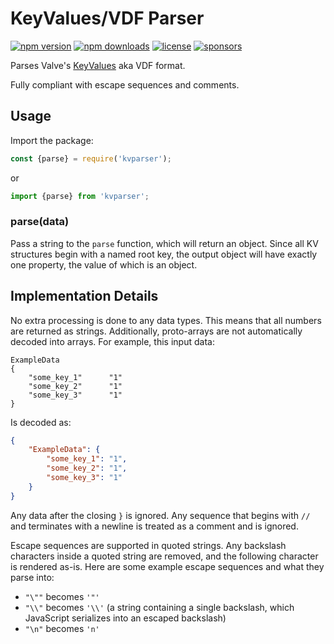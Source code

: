 # KeyValues/VDF Parser

[![npm version](https://img.shields.io/npm/v/kvparser.svg)](https://npmjs.com/package/kvparser)
[![npm downloads](https://img.shields.io/npm/dm/kvparser.svg)](https://npmjs.com/package/kvparser)
[![license](https://img.shields.io/npm/l/kvparser.svg)](https://github.com/DoctorMcKay/node-kvparser/blob/master/LICENSE)
[![sponsors](https://img.shields.io/github/sponsors/DoctorMcKay.svg)](https://github.com/sponsors/DoctorMcKay)

Parses Valve's [KeyValues](https://developer.valvesoftware.com/wiki/KeyValues) aka VDF format.

Fully compliant with escape sequences and comments.

## Usage

Import the package:

```js
const {parse} = require('kvparser');
```

or

```js
import {parse} from 'kvparser';
```

### parse(data)

Pass a string to the `parse` function, which will return an object. Since all KV structures begin with a named root key,
the output object will have exactly one property, the value of which is an object.

## Implementation Details

No extra processing is done to any data types. This means that all numbers are returned as strings. Additionally, 
proto-arrays are not automatically decoded into arrays. For example, this input data:

```
ExampleData
{
	"some_key_1"      "1"
	"some_key_2"      "1"
	"some_key_3"      "1"
}
```

Is decoded as:

```json
{
	"ExampleData": {
		"some_key_1": "1",
		"some_key_2": "1",
		"some_key_3": "1"
	}
}
```

Any data after the closing `}` is ignored. Any sequence that begins with `//` and terminates with a newline is treated
as a comment and is ignored.

Escape sequences are supported in quoted strings. Any backslash characters inside a quoted string are removed, and the
following character is rendered as-is. Here are some example escape sequences and what they parse into:

- `"\""` becomes `'"'`
- `"\\"` becomes `'\\'` (a string containing a single backslash, which JavaScript serializes into an escaped backslash)
- `"\n"` becomes `'n'`
